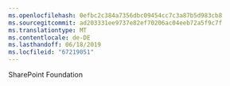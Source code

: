 ```yaml
---
ms.openlocfilehash: 0efbc2c384a7356dbc09454cc7c3a87b5d983cb8
ms.sourcegitcommit: ad203331ee9737e82ef70206ac04eeb72a5f9c7f
ms.translationtype: MT
ms.contentlocale: de-DE
ms.lasthandoff: 06/18/2019
ms.locfileid: "67219051"
---
```

SharePoint Foundation
